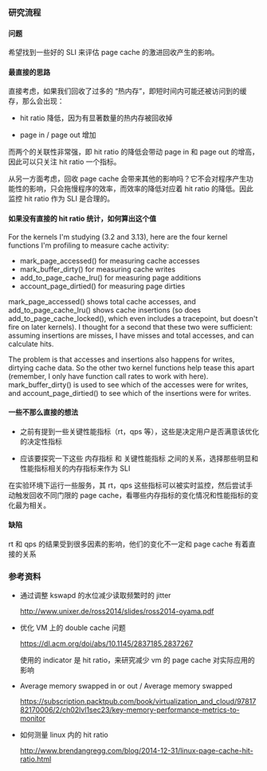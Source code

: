 


### 研究流程

#### 问题

希望找到一些好的 SLI 来评估 page cache 的激进回收产生的影响。

#### 最直接的思路

直接考虑，如果我们回收了过多的 “热内存”，即短时间内可能还被访问到的缓存，那么会出现：

+ hit ratio 降低，因为有显著数量的热内存被回收掉

+ page in / page out 增加

而两个的关联性非常强，即 hit ratio 的降低会带动 page in 和 page out 的增高，因此可以只关注 hit ratio 一个指标。

从另一方面考虑，回收 page cache 会带来其他的影响吗？它不会对程序产生功能性的影响，只会拖慢程序的效率，而效率的降低对应着 hit ratio 的降低。因此监控 hit ratio 作为 SLI 是合理的。

#### 如果没有直接的 hit ratio 统计，如何算出这个值

For the kernels I'm studying (3.2 and 3.13), here are the four kernel functions I'm profiling to measure cache activity:

+ mark_page_accessed() for measuring cache accesses
+ mark_buffer_dirty() for measuring cache writes
+ add_to_page_cache_lru() for measuring page additions
+ account_page_dirtied() for measuring page dirties

mark_page_accessed() shows total cache accesses, and add_to_page_cache_lru() shows cache insertions (so does add_to_page_cache_locked(), which even includes a tracepoint, but doesn't fire on later kernels). I thought for a second that these two were sufficient: assuming insertions are misses, I have misses and total accesses, and can calculate hits.

The problem is that accesses and insertions also happens for writes, dirtying cache data. So the other two kernel functions help tease this apart (remember, I only have function call rates to work with here). mark_buffer_dirty() is used to see which of the accesses were for writes, and account_page_dirtied() to see which of the insertions were for writes.

#### 一些不那么直接的想法

+ 之前有提到一些关键性能指标（rt，qps 等），这些是决定用户是否满意该优化的决定性指标

+ 应该要探究一下这些 内存指标 和 关键性能指标 之间的关系，选择那些明显和性能指标相关的内存指标来作为 SLI

在实验环境下运行一些服务，其 rt，qps 这些指标可以被实时监控，然后尝试手动触发回收不同门限的 page cache，看哪些内存指标的变化情况和性能指标的变化最为相关。

#### 缺陷

rt 和 qps 的结果受到很多因素的影响，他们的变化不一定和 page cache 有着直接的关系

### 参考资料

+ 通过调整 kswapd 的水位减少读取频繁时的 jitter

  http://www.unixer.de/ross2014/slides/ross2014-oyama.pdf

+ 优化 VM 上的 double cache 问题

  https://dl.acm.org/doi/abs/10.1145/2837185.2837267

  使用的 indicator 是 hit ratio，来研究减少 vm 的 page cache 对实际应用的影响

+ Average memory swapped in or out / Average memory swapped

  https://subscription.packtpub.com/book/virtualization_and_cloud/9781782170006/2/ch02lvl1sec23/key-memory-performance-metrics-to-monitor

+ 如何测量 linux 内的 hit ratio

  http://www.brendangregg.com/blog/2014-12-31/linux-page-cache-hit-ratio.html
